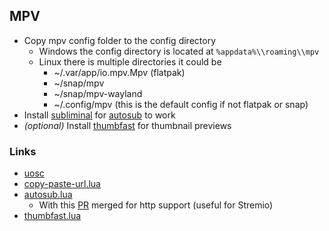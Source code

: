 ## MPV
- Copy mpv config folder to the config directory
	- Windows the config directory is located at `%appdata%\\roaming\\mpv`
	- Linux there is multiple directories it could be
		- ~/.var/app/io.mpv.Mpv   (flatpak)
		- ~/snap/mpv
		- ~/snap/mpv-wayland
		- ~/.config/mpv           (this is the default config if not flatpak or snap)
- Install [subliminal](https://github.com/davidde/mpv-autosub) for [autosub](https://github.com/davidde/mpv-autosub) to work
- *(optional)* Install [thumbfast](https://github.com/po5/thumbfast) for thumbnail previews

### Links
- [uosc](https://github.com/tomasklaen/uosc)
- [copy-paste-url.lua](https://github.com/Isaaki/mpv-scripts)
- [autosub.lua](https://github.com/davidde/mpv-autosub)
	- With this [PR](https://github.com/davidde/mpv-autosub/pull/25) merged for http support (useful for Stremio)
- [thumbfast.lua](https://github.com/po5/thumbfast)
